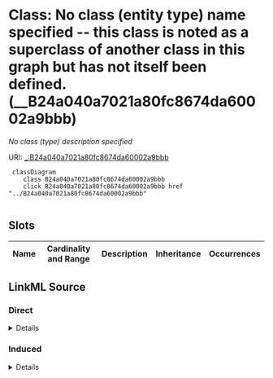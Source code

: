 

# Class: No class (entity type) name specified -- this class is noted as a superclass of another class in this graph but has not itself been defined. (__B24a040a7021a80fc8674da60002a9bbb)


_No class (type) description specified_







URI: [_:B24a040a7021a80fc8674da60002a9bbb](_:B24a040a7021a80fc8674da60002a9bbb)






```mermaid
 classDiagram
    class B24a040a7021a80fc8674da60002a9bbb
    click B24a040a7021a80fc8674da60002a9bbb href "../B24a040a7021a80fc8674da60002a9bbb"
      
```




<!-- no inheritance hierarchy -->


## Slots

| Name | Cardinality and Range | Description | Inheritance | Occurrences |
| ---  | --- | --- | --- | --- |














## LinkML Source

<!-- TODO: investigate https://stackoverflow.com/questions/37606292/how-to-create-tabbed-code-blocks-in-mkdocs-or-sphinx -->

### Direct

<details>

```yaml
name: __B24a040a7021a80fc8674da60002a9bbb
conforms_to: No schema conformance document specified
description: No class (type) description specified
title: No class (entity type) name specified -- this class is noted as a superclass
  of another class in this graph but has not itself been defined.
from_schema: sawgraph-kg
rank: 1000
class_uri: _:B24a040a7021a80fc8674da60002a9bbb

```
</details>

### Induced

<details>

```yaml
name: __B24a040a7021a80fc8674da60002a9bbb
conforms_to: No schema conformance document specified
description: No class (type) description specified
title: No class (entity type) name specified -- this class is noted as a superclass
  of another class in this graph but has not itself been defined.
from_schema: sawgraph-kg
rank: 1000
class_uri: _:B24a040a7021a80fc8674da60002a9bbb

```
</details>